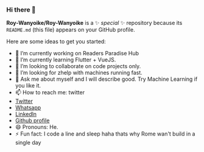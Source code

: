 ### Hi there 👋


**Roy-Wanyoike/Roy-Wanyoike** is a ✨ _special_ ✨ repository because its `README.md` (this file) appears on your GitHub profile.

Here are some ideas to get you started:

- 🔭 I’m currently working on Readers Paradise Hub
- 🌱 I’m currently learning Flutter + VueJS.
- 👯 I’m looking to collaborate on code projects only.
- 🤔 I’m looking for zhelp with machines running fast. 
- 💬 Ask me about myself and I will describe good. Try Machine Learning if you like it.
- 📫 How to reach me: twitter 
- [Twitter](https://twitter.com/WanyoikeRoy)
- [Whatsapp](https://wa.me/254706103000)
- [Linkedln](https://www.linkedin.com/in/roywanyoike/)
- [Github profile](https://github.com/Roy-Wanyoike)
- 😄 Pronouns: He.
- ⚡ Fun fact: I code a line and sleep haha
thats why Rome wan't build in a single day
 

